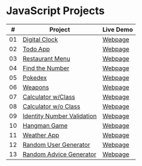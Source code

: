 # JavaScript Projects


|  #  | Project                                                                                 | Live Demo                                                           |
| :-: | --------------------------------------------------------------------------------------- | ------------------------------------------------------------------- |
| 01  | [Digital Clock](https://github.com/keremilhan/Digital-Clock)                            | [Webpage](https://keremilhan.github.io/Digital-Clock/)              |
| 02  | [Todo App](https://github.com/keremilhan/to-do-project)                                 | [Webpage](https://keremilhan.github.io/to-do-project/)              |
| 03  | [Restaurant Menu](https://github.com/keremilhan/Restaurant-Menu)                        | [Webpage](https://keremilhan.github.io/Restaurant-Menu/)            |
| 04  | [Find the Number](https://github.com/keremilhan/Find-the-Number)                        | [Webpage](https://keremilhan.github.io/Find-the-Number/)            |
| 05  | [Pokedex](https://github.com/keremilhan/Pokedex)                                        | [Webpage](https://keremilhan.github.io/Pokedex/)                    |
| 06  | [Weapons](https://github.com/keremilhan/Weapons)                                        | [Webpage](https://keremilhan.github.io/Weapons/)                    |
| 07  | [Calculator w/Class](https://github.com/keremilhan/Calculator)                          | [Webpage](https://keremilhan.github.io/Calculator/)                 |
| 08  | [Calculator w/o Class](https://github.com/keremilhan/Calculator-Project)                | [Webpage](https://keremilhan.github.io/Calculator-Project/)         |
| 09  | [Identity Number Validation](https://github.com/keremilhan/TC-Validation)               | [Webpage](https://keremilhan.github.io/TC-Validation/)              |
| 10  | [Hangman Game](https://github.com/keremilhan/Hangman-Game)                              | [Webpage](https://keremilhan.github.io/Hangman-Game/)               |
| 11  | [Weather App](https://github.com/keremilhan/Weather-App)                                | [Webpage](https://keremilhan.github.io/Weather-App/)                |
| 12  | [Random User Generator](https://github.com/keremilhan/Random-User-Generator)            | [Webpage](https://keremilhan.github.io/Random-User-Generator/)      |
| 13  | [Random Advice Generator](https://github.com/keremilhan/Random-Advice-Generator)        | [Webpage](https://keremilhan.github.io/Random-Advice-Generator/)    |
